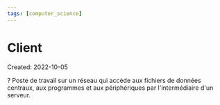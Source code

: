 ```yaml
---
tags: [computer_science] 
---
```

# Client
Created: 2022-10-05

?
Poste de travail sur un réseau qui accède aux fichiers de données centraux, aux programmes et aux périphériques par l'intermédiaire d'un serveur.
<!--SR:!2024-07-20,370,230-->
